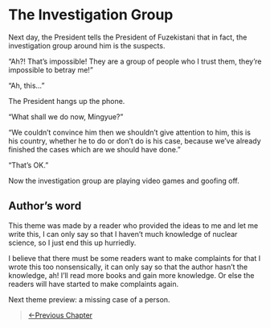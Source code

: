 # The Investigation Group

Next day, the President tells the President of Fuzekistani that in fact, the investigation group around him is the suspects.

“Ah?! That’s impossible! They are a group of people who I trust them, they’re impossible to betray me!”

“Ah, this…”

The President hangs up the phone.

“What shall we do now, Mingyue?”

“We couldn’t convince him then we shouldn’t give attention to him, this is his country, whether he to do or don’t do is his case, because we’ve already finished the cases which are we should have done.”

“That’s OK.”

Now the investigation group are playing video games and goofing off.

## Author’s word
This theme was made by a reader who provided the ideas to me and let me write this, I can only say so that I haven’t much knowledge of nuclear science, so I just end this up hurriedly.

I believe that there must be some readers want to make complaints for that I wrote this too nonsensically, it can only say so that the author hasn’t the knowledge, ah! I’ll read more books and gain more knowledge. Or else the readers will have started to make complaints again.

Next theme preview: a missing case of a person.

> [←Previous Chapter](/detective/part2/chapter3.md)
